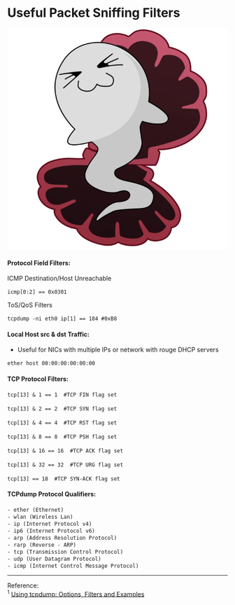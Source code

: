 # Useful Packet Sniffing Filters

![image](/img/ghost_in_the_shell.png)

#### Protocol Field Filters:

ICMP Destination/Host Unreachable
```
icmp[0:2] == 0x0301
```

ToS/QoS Filters
```
tcpdump -ni eth0 ip[1] == 184 #0xB8
```

#### Local Host src & dst Traffic:
- Useful for NICs with multiple IPs or network with rouge DHCP servers
```
ether host 00:00:00:00:00:00
```

#### TCP Protocol Filters:
```
tcp[13] & 1 == 1  #TCP FIN flag set

tcp[13] & 2 == 2  #TCP SYN flag set

tcp[13] & 4 == 4  #TCP RST flag set

tcp[13] & 8 == 8  #TCP PSH flag set

tcp[13] & 16 == 16  #TCP ACK flag set

tcp[13] & 32 == 32  #TCP URG flag set

tcp[13] == 18  #TCP SYN-ACK flag set
```

#### TCPdump Protocol Qualifiers:
```
- ether (Ethernet)
- wlan (Wireless Lan)
- ip (Internet Protocol v4)
- ip6 (Internet Protocol v6)
- arp (Address Resolution Protocol)
- rarp (Reverse - ARP)
- tcp (Transmission Control Protocol)
- udp (User Datagram Protocol)
- icmp (Internet Control Message Protocol)
```

---
Reference:  
<sup>1</sup> [Using tcpdump: Options, Filters and Examples](https://upskilld.com/learn/using-tcpdump-options-filters-and-examples/)
